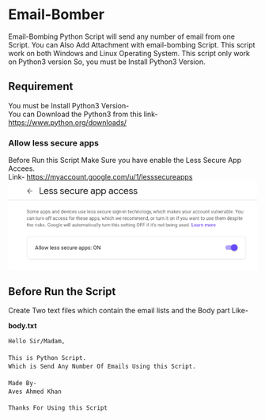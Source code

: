 # Email-Bomber
Email-Bombing Python Script will send any number of email from one Script. You can Also Add Attachment with email-bombing Script. This script work on both Windows and Linux Operating System. This script only work on Python3 version So, you must be Install Python3 Version.

## Requirement
You must be Install Python3 Version-<br/>
You can Download the Python3 from this link-
https://www.python.org/downloads/

### Allow less secure apps
Before Run this Script Make Sure you have enable the Less Secure App Accees.<br/>
Link- https://myaccount.google.com/u/1/lesssecureapps
![alt text](https://github.com/av3sk77/Bulk-Email-Sender/blob/master/less-secure-app.png?raw=true)

## Before Run the Script
Create Two text files which contain the email lists and the Body part Like-

<b>body.txt</b>
```bash
Hello Sir/Madam,

This is Python Script.
Which is Send Any Number Of Emails Using this Script.

Made By-
Aves Ahmed Khan

Thanks For Using this Script
```
